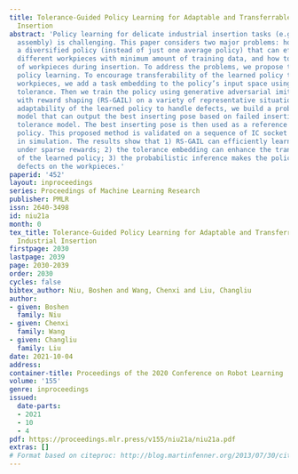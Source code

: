 ```yaml
---
title: Tolerance-Guided Policy Learning for Adaptable and Transferrable Delicate Industrial
  Insertion
abstract: 'Policy learning for delicate industrial insertion tasks (e.g., PC board
  assembly) is challenging. This paper considers two major problems: how to learn
  a diversified policy (instead of just one average policy) that can efficiently handle
  different workpieces with minimum amount of training data, and how to handle defects
  of workpieces during insertion. To address the problems, we propose tolerance-guided
  policy learning. To encourage transferability of the learned policy to different
  workpieces, we add a task embedding to the policy’s input space using the insertion
  tolerance. Then we train the policy using generative adversarial imitation learning
  with reward shaping (RS-GAIL) on a variety of representative situations. To encourage
  adaptability of the learned policy to handle defects, we build a probabilistic inference
  model that can output the best inserting pose based on failed insertions using the
  tolerance model. The best inserting pose is then used as a reference to the learned
  policy. This proposed method is validated on a sequence of IC socket insertion tasks
  in simulation. The results show that 1) RS-GAIL can efficiently learn optimal policies
  under sparse rewards; 2) the tolerance embedding can enhance the transferability
  of the learned policy; 3) the probabilistic inference makes the policy robust to
  defects on the workpieces.'
paperid: '452'
layout: inproceedings
series: Proceedings of Machine Learning Research
publisher: PMLR
issn: 2640-3498
id: niu21a
month: 0
tex_title: Tolerance-Guided Policy Learning for Adaptable and Transferrable Delicate
  Industrial Insertion
firstpage: 2030
lastpage: 2039
page: 2030-2039
order: 2030
cycles: false
bibtex_author: Niu, Boshen and Wang, Chenxi and Liu, Changliu
author:
- given: Boshen
  family: Niu
- given: Chenxi
  family: Wang
- given: Changliu
  family: Liu
date: 2021-10-04
address:
container-title: Proceedings of the 2020 Conference on Robot Learning
volume: '155'
genre: inproceedings
issued:
  date-parts:
  - 2021
  - 10
  - 4
pdf: https://proceedings.mlr.press/v155/niu21a/niu21a.pdf
extras: []
# Format based on citeproc: http://blog.martinfenner.org/2013/07/30/citeproc-yaml-for-bibliographies/
---
```

